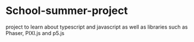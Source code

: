 # School-summer-project

project to learn about typescript and javascript as well as libraries such as Phaser, PIXI.js and p5.js